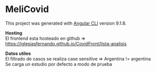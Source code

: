 # MeliCovid
This project was generated with [Angular CLI](https://github.com/angular/angular-cli) version 9.1.8.<br>

<b>Hosting</b><br>
El frontend esta hosteado en github => https://iglesiasfernando.github.io/CovidFront/lista-analisis

<b>Datos utiles</b><br>
El filtrado de casos se realiza case sensitive => Argentina != argentina<br>
Se carga un estudio por defecto a modo de prueba<br>
